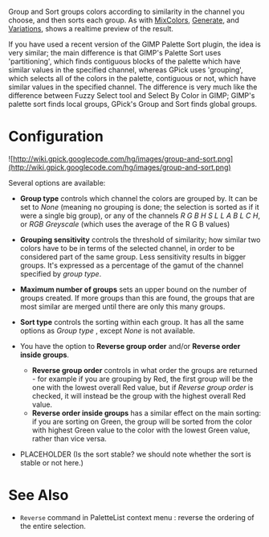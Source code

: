 Group and Sort groups colors according to similarity in the channel you choose, and then sorts each group.
As with [MixColors](MixColors.md), [Generate](Generate.md), and [Variations](Variations.md), shows a realtime preview of the result.

If you have used a recent version of the GIMP Palette Sort plugin, the idea is very similar; the main difference is that GIMP's Palette Sort uses 'partitioning', which finds contiguous blocks of the palette which have similar values in the specified channel, whereas GPick uses 'grouping', which selects all of the colors in the palette, contiguous or not, which have similar values in the specified channel. The difference is very much like the difference between Fuzzy Select tool and Select By Color in GIMP; GIMP's palette sort finds local groups, GPick's Group and Sort finds global groups.

# Configuration #

![http://wiki.gpick.googlecode.com/hg/images/group-and-sort.png](http://wiki.gpick.googlecode.com/hg/images/group-and-sort.png)

Several options are available:

  * **Group type** controls which channel the colors are grouped by. It can be set to _None_ (meaning no grouping is done; the selection is sorted as if it were a single big group), or any of the channels _R G B H S L L A B L C H_, or _RGB Greyscale_ (which uses the average of the R G B values)
  * **Grouping sensitivity** controls the threshold of similarity; how similar two colors have to be in terms of the selected channel, in order to be considered part of the same group. Less sensitivity results in bigger groups. It's expressed as a percentage of the gamut of the channel specified by _group type_.
  * **Maximum number of groups** sets an upper bound on the number of groups created. If more groups than this are found, the groups that are most similar are merged until there are only this many groups.
  * **Sort type** controls the sorting within each group. It has all the same options as _Group type_ , except _None_ is not available.
  * You have the option to **Reverse group order** and/or **Reverse order inside groups**.
    * **Reverse group order** controls in what order the groups are returned - for example if you are grouping by Red, the first group will be the one with the lowest overall Red value, but if _Reverse group order_ is checked, it will instead be the group with the highest overall Red value.
    * **Reverse order inside groups** has a similar effect on the main sorting: if you are sorting on Green, the group will be sorted from the color with highest Green value to the color with the lowest Green value, rather than vice versa.

  * PLACEHOLDER (Is the sort stable? we should note whether the sort is stable or not here.)

# See Also #

  * `Reverse` command in PaletteList context menu : reverse the ordering of the entire selection.